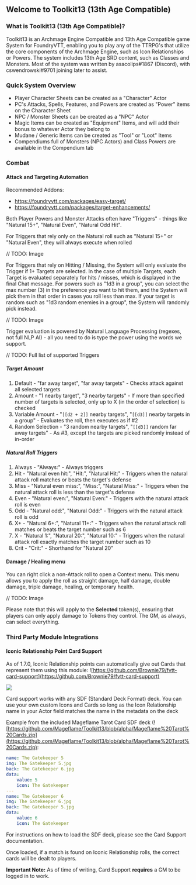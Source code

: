 ## Welcome to Toolkit13 (13th Age Compatible)

### What is Toolkit13 (13th Age Compatible)?

Toolkit13 is an Archmage Engine Compatible and 13th Age Compatible game System for FoundryVTT, enabling you to play any of the TTRPG's that utilize the core components of the Archmage Engine, such as Icon Relationships or Powers. The system includes 13th Age SRD content, such as Classes and Monsters.
Most of the system was written by asacolips#1867 (Discord), with cswendrowski#9701 joining later to assist.

### Quick System Overview

* Player Character Sheets can be created as a "Character" Actor
* PC's Attacks, Spells, Features, and Powers are created as "Power" items on the Character Sheet
* NPC / Monster Sheets can be created as a "NPC" Actor
* Magic Items can be created as "Equipment" Items, and will add their bonus to whatever Actor they belong to
* Mudane / Generic Items can be created as "Tool" or "Loot" Items
* Compendiums full of Monsters (NPC Actors) and Class Powers are available in the Compendium tab

### Combat 

#### Attack and Targeting Automation

Recommended Addons:
* https://foundryvtt.com/packages/easy-target/
* https://foundryvtt.com/packages/target-enhancements/

Both Player Powers and Monster Attacks often have "Triggers" - things like "Natural 15+", "Natural Even", "Natural Odd Hit".

For Triggers that rely only on the Natural roll such as "Natural 15+" or "Natural Even", they will always execute when rolled

// TODO: Image

For Triggers that rely on Hitting / Missing, the System will only evaluate the Trigger if 1+ Targets are selected. In the case of multiple Targets, each Target is evaluated separately for hits / misses, which is displayed in the final Chat message. For powers such as "1d3 in a group", you can select the max number (3) in the preference you want to hit them, and the System will pick them in that order in cases you roll less than max. If your target is random such as "1d3 random enemies in a group", the System will randomly pick instead.

// TODO: Image

Trigger evaluation is powered by Natural Language Processing (regexes, not full NLP AI) - all you need to do is type the power using the words we support.

// TODO: Full list of supported Triggers

##### Target Amount

1) Default - "far away target", "far away targets" - Checks attack against all selected targets
2) Amount - "1 nearby target", "3 nearby targets" - If more than specified number of targets is selected, only up to X (in the order of selection) is checked
3) Variable Amount - "`[[d2 + 2]]` nearby targets", "`[[d3]]` nearby targets in a group" - Evaluates the roll, then executes as if #2
4) Random Selection - "3 random nearby targets", "`[[d3]]` random far away targets" - As #3, except the targets are picked randomly instead of in-order

##### Natural Roll Triggers

1) Always - "Always:" - Always triggers
2) Hit - "Natural even hit:", "Hit:", "Natural Hit:" - Triggers when the natural attack roll matches or beats the target's defense
3) Miss - "Natural even miss:", "Miss:", "Natural Miss:" - Triggers when the natural attack roll is less than the target's defense
4) Even - "Natural even:", "Natural Even:" - Triggers with the natural attack roll is even
5) Odd - "Natural odd:", "Natural Odd:" - Triggers with the natural attack roll is odd
6) X+ - "Natural 6+:", "Natural 11+:" - Triggers when the natural attack roll matches or beats the target number such as 6
7) X - "Natural 1:", "Natural 20:", "Natural 10:" - Triggers when the natural attack roll exactly matches the target number such as 10
8) Crit - "Crit:" - Shorthand for "Natural 20"

#### Damage / Healing menu
You can right click a non-Attack roll to open a Context menu. This menu allows you to apply the roll as straight damage, half damage, double damage, triple damage, healing, or temporary health.

// TODO: Image

Please note that this will apply to the **Selected** token(s), ensuring that players can only apply damage to Tokens they control. The GM, as always, can select everything.

### Third Party Module Integrations

#### Iconic Relationship Point Card Support
As of 1.7.0, Iconic Relationship points can automatically give out Cards that represent them using this module: ![https://github.com/Brownie79/fvtt-card-support](https://github.com/Brownie79/fvtt-card-support)

![](https://cdn.discordapp.com/attachments/718595753852797012/746472772162814082/mageflame_icon_cards.gif)

Card support works with any SDF (Standard Deck Format) deck. You can use your own custom Icons and Cards so long as the Icon Relationship name in your Actor field matches the name in the metadata on the deck

Example from the included Mageflame Tarot Card SDF deck (![https://github.com/Mageflame/Toolkit13/blob/alpha/Mageflame%20Tarot%20Cards.zip](https://github.com/Mageflame/Toolkit13/blob/alpha/Mageflame%20Tarot%20Cards.zip): 
```yaml
name: The Gatekeeper 5
img: The Gatekeeper 5.jpg
back: The Gatekeeper 6.jpg
data:
    value: 5
    icon: The Gatekeeper
---
name: The Gatekeeper 6
img: The Gatekeeper 6.jpg
back: The Gatekeeper 5.jpg
data:
    value: 6
    icon: The Gatekeeper
```

For instructions on how to load the SDF deck, please see the Card Support documentation.

Once loaded, if a match is found on Iconic Relationship rolls, the correct cards will be dealt to players.

**Important Note:** As of time of writing, Card Support **requires** a GM to be logged in to work.

